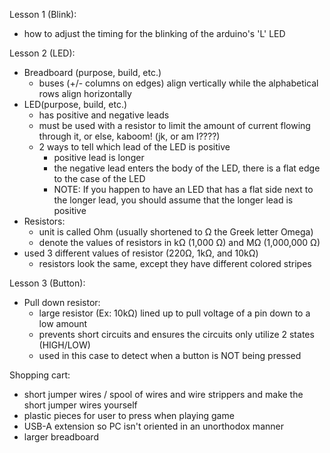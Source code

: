 Lesson 1 (Blink):

- how to adjust the timing for the blinking of the arduino's 'L' LED

Lesson 2 (LED):

- Breadboard (purpose, build, etc.)
  - buses (+/- columns on edges) align vertically while the alphabetical rows align horizontally
- LED(purpose, build, etc.)
  - has positive and negative leads
  - must be used with a resistor to limit the amount of current flowing through it, or else, kaboom! (jk, or am I????)
  - 2 ways to tell which lead of the LED is positive
    - positive lead is longer
    - the negative lead enters the body of the LED, there is a flat edge to the case of the LED
    - NOTE: If you happen to have an LED that has a flat side next to the longer lead, you should assume that the longer lead is positive
- Resistors:
  - unit is called Ohm (usually shortened to Ω the Greek letter Omega)
  - denote the values of resistors in kΩ (1,000 Ω) and MΩ (1,000,000 Ω)
- used 3 different values of resistor (220Ω, 1kΩ, and 10kΩ)
  - resistors look the same, except they have different colored stripes

Lesson 3 (Button):

- Pull down resistor:
  - large resistor (Ex: 10kΩ) lined up to pull voltage of a pin down to a low amount
  - prevents short circuits and ensures the circuits only utilize 2 states (HIGH/LOW)
  - used in this case to detect when a button is NOT being pressed

Shopping cart:

- short jumper wires / spool of wires and wire strippers and make the short jumper wires yourself
- plastic pieces for user to press when playing game
- USB-A extension so PC isn't oriented in an unorthodox manner
- larger breadboard
